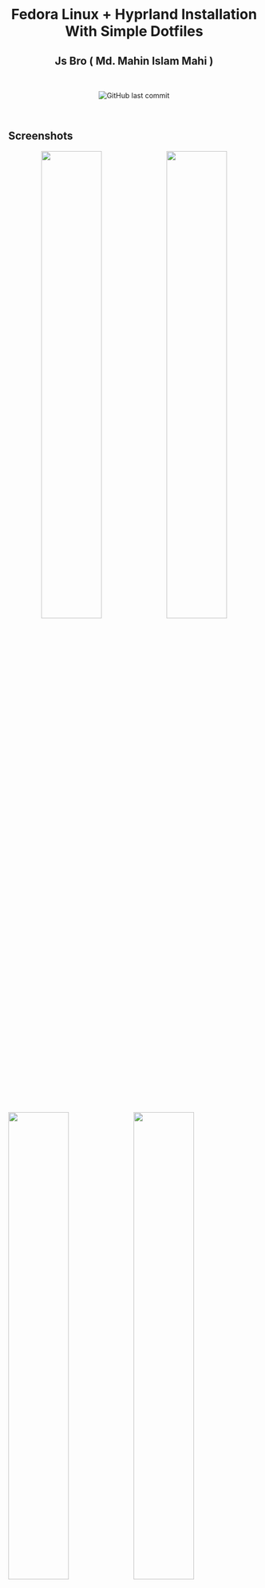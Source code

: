 <br>
<h1 align = "center"> Fedora Linux + Hyprland Installation With Simple Dotfiles</h1>
<h2 align="center">Js Bro ( Md. Mahin Islam Mahi ) </h2>
<br>
<div align="center">

![GitHub last commit](https://img.shields.io/github/last-commit/me-js-bro/Fedora-Hyprland?style=for-the-badge&color=b4befe)

<br>
</div>

## Screenshots
<p align="center">
    <img align="center" width="49%" src="https://github.com/me-js-bro/Screen-Shots/blob/main/fedora/1.png?raw=true" /> <img align="center" width="49%" src="https://github.com/me-js-bro/Screen-Shots/blob/main/fedora/2.png?raw=true" />

   <img align="center" width="49%" src="https://github.com/me-js-bro/Screen-Shots/blob/main/fedora/3.png?raw=true" /> <img align="center" width="49%" src="https://github.com/me-js-bro/Screen-Shots/blob/main/fedora/4.png?raw=true" />

   <img align="center" width="49%" src="https://github.com/me-js-bro/Screen-Shots/blob/main/fedora/5.png?raw=true" /> <img align="center" width="49%" src="https://github.com/me-js-bro/Screen-Shots/blob/main/fedora/6.png?raw=true" />
</p>

<hr>

### Main Components:

- WM: [`Hyprland`](https://hyprland.org/)

- Terminal: [`Kitty`](https://sw.kovidgoyal.net/kitty/)
 
- Status bar: [`Waybar`](https://github.com/Alexays/Waybar)

- Menu: [`Rofi`](https://github.com/davatorium/rofi)

- File Manager-1: [`Dolphin`](https://github.com/KDE/dolphin)

- File Manager-2: [`Thunar`](https://docs.xfce.org/xfce/thunar/start)

### `[ Must Read ]`
#### As I use only a Desktop Pc, and I don't have any laptop, I could not add some features like Bletooth and Brightness Controller. Also this script is not supported for Nvidia GPU Drivers and Asus ROG laptops. I would like if you contribute on this project and add these features.
#### Also this script (dotfiles) may not work in `Virtual Box.` However I have added some lines in the settings. If you install the script in a Virtual Box, make sure to uncomment these lines before `Rebooting` the system. </br> </br> 1) go to `~/.config/hypr/configs/environment.conf`, and uncomment first 2 `env` lines. </br> 2) go to `~/.config/hypr/configs/settings.conf` and comment out `monitor=,preferred,auto,auto` and uncomment `#monitor = Virtual-1, 1920x1080@60,auto,1` </h4>

### I would like to mention [`JaKooLit`](https://github.com/JaKooLit) here. I took some of his scripts, modified and used for my project. Here is his [Fedora Hyprland Script](https://github.com/JaKooLit/Fedora-Hyprland) installation repository. <hr>


### Other Packages I have used for this configuration:

- `Swwww` - for wallpaper and wallpaper animation
- `Swaylock` - for lockscreen
- `Swaylock-effects` - for swaylock effects
- `Swaync` - for notifications
- `Grimblast` - for screenshot
- `Gwenview` - for image viewer 
- `Pamixer` - for volume control notification
- `Lxappearance` - for gtk themes
- `Nwg-look` - for gtk themes
- `Kvantum` - for qt5 themes
- `Qt5ct` - for qt5 themes
- `Pywal` - to pick colors from the wallpaper
 <hr>

## Themes:
#### I have tried to use a feature to toggle between light and dark theme. You can install your favourite theme and toggle between your themes using <b> nwg-look, lxappearance, qt5 settings. Also it will try to detect colors from the wallpaper automaticly with `pywal`.
<hr>
<br>

## Dotfiles:
<h4>Pre configured Hyprland Dotfiles are on the another repository, that will be clonned and added if the user want to add configuration files. Check the [ install-scripts/dotfiles.sh ] file. </h4>

#### Check out the [ Dotfiles Repository. ](https://github.com/me-js-bro/Hyprland-Dots-01)

### [ `NOTE` ]: <u> Read this part, it is all about editing the dotfiles. </u>

#### I have added all the useful directories in the `~/.config/hypr/` directory and linked all the necessary directories in the `~/.config/` directory using the <i>ln -sf </i> command.
#### For example, if you want to make changes in the key-bindings, just go to `~/.config/hypr/configs/` and edit the `keybinds.conf` file. Also if you want to make changes in the rofi configs, just go to `~/.config/hypr/rofi` and edit the files.
<hr>

<br>

### A short `SDDM Theme Bug` that I could not fix (Only for Fedora).

#### Well I tried to add a custom sddm theme with this installation. But there was a bug all the time. It was showing an error from the `Main.qml` file, that `QtGraphicalEffects` were not installed. But I already installed the packages. This little bug I could not fix, so I did not add any script to copy the sddm theme. If anyone can fix this, it will be helpful. I have put the `sddm-theme` in the `extras` directory.

<hr>

### Settings you need to change colors in Firefox:

#### I have also added script to change colors in firefox. For that you need to change a little thing.

### Processes:
1) Open firefox and in the address bar, type `about:config` and enter. <img src="assets/process-1.png">
2) Now search for `toolkit.legacyUserProfileCustomizations.stylesheets`. If it is false, make it true by double clicking it. <img src="assets/process-2.png">
3) Now restart firefox and thats it.

<hr>


### Clone this repository and run these commands.

```
git clone --depth=1 https://github.com/me-js-bro/Fedora-Hyprland.git
```

```
cd Fedora-Hyprland
chmod +x install.sh
./install.sh
```

### After you have installed successfully, press ` Mod(Windows Button) + Shift + H ` to see the key bindings.
<hr>
<br>

<br>


 <h1 align="center">Contributing on this project...</h1>
<h4>Well I could not add so many features on this project that are usefull for laptops <b><i>(Because I do not have any laptop)</i></b>. I would like you to contribute on this project and make the scripts and dotfiles better, if you are interested.</h4>

 ### What to do:

1) Fork this repository.
2) Make sure to uncheck the Copy the `main` branch only, under the Description option. This will copy the development branch also
3) After forking, Clone the development branch of the forked repository in your PC. example: <br>
    `git clone --depth=1 -b development https://github.com/your_github_user_name/Fedora-Hyprland.git`
5) Create a branch with your name on the forked repository ( GitHub Name )
6) Commit the changes with some description. For example:<br>
    `git commit -m "added this feature in the _directory"`
7) Push changes to your created branch, For example: <br>
    `git push origin your_created_branch_name`
8) And then, create a pull request with the changes you have made.
    - Make sure to add the <i> pull request </i> on the `development` branch of the main repository ( With descriptions )

<br>
<br>

### Pull Request
1) Add a short description of what you have changed.
2) A list of the dependencies of packages required for the changes. ( if need any )


<hr>
